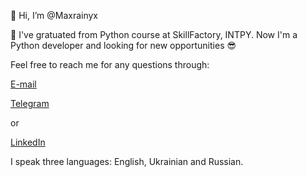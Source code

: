 👋 Hi, I’m @Maxrainyx
<p> 🌱 I've gratuated from Python course at SkillFactory, INTPY. Now I'm a Python developer and looking for new opportunities 😎</p>
<p> Feel free to reach me for any questions through: </p>
<p><a href="mailto:maxrainy@gmail.com">E-mail</a></p>
<a href='https://t.me/maxrainy'>Telegram</a>
<p>or</p>
<a href='https://www.linkedin.com/in/maxrainy/'>LinkedIn</a>
<p> I speak three languages: English, Ukrainian and Russian.</p>

<!---
Maxrainyx/Maxrainyx is a ✨ special ✨ repository because its `README.md` (this file) appears on your GitHub profile.
You can click the Preview link to take a look at your changes.
--->
